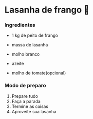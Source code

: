 # Lasanha de frango :chicken:

### Ingredientes

- 1 kg de peito de frango

- massa de lasanha

- molho branco

- azeite

- molho de tomate(opcional)

  

### Modo de preparo

1. Prepare tudo
2. Faça a parada
3. Termine as coisas
4. Aproveite sua lasanha